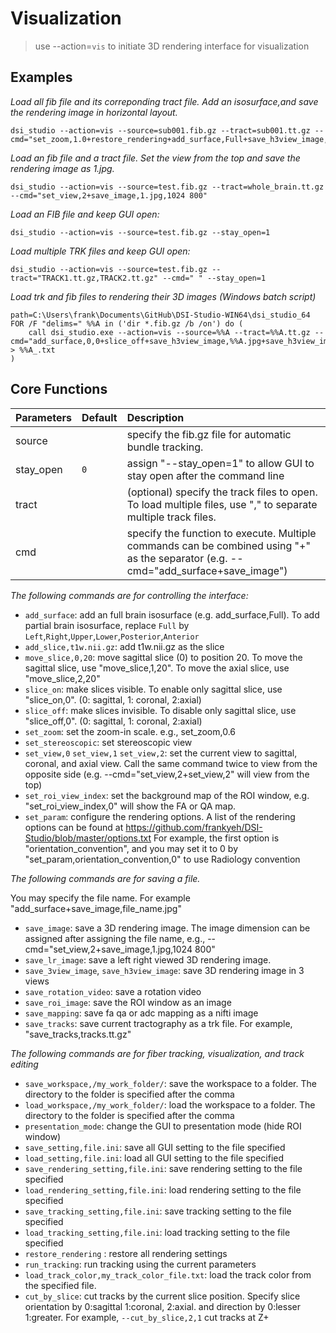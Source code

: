 # Visualization

> use --action=`vis` to initiate 3D rendering interface for visualization

## Examples

*Load all fib file and its correponding tract file. Add an isosurface,and save the rendering image in horizontal layout.*
```
dsi_studio --action=vis --source=sub001.fib.gz --tract=sub001.tt.gz --cmd="set_zoom,1.0+restore_rendering+add_surface,Full+save_h3view_image,sub001.png"
```

*Load an fib file and a tract file. Set the view from the top and save the rendering image as 1.jpg.*
```
dsi_studio --action=vis --source=test.fib.gz --tract=whole_brain.tt.gz --cmd="set_view,2+save_image,1.jpg,1024 800"
```

*Load an FIB file and keep GUI open:*
```
dsi_studio --action=vis --source=test.fib.gz --stay_open=1
```

*Load multiple TRK files and keep GUI open:*

```
dsi_studio --action=vis --source=test.fib.gz --tract="TRACK1.tt.gz,TRACK2.tt.gz" --cmd=" " --stay_open=1
```
*Load trk and fib files to rendering their 3D images (Windows batch script)*
```
path=C:\Users\frank\Documents\GitHub\DSI-Studio-WIN64\dsi_studio_64
FOR /F "delims=" %%A in ('dir *.fib.gz /b /on') do (
    call dsi_studio.exe --action=vis --source=%%A --tract=%%A.tt.gz --cmd="add_surface,0,0+slice_off+save_h3view_image,%%A.jpg+save_h3view_image,%%A.jpg" > %%A_.txt
)
```
 
## Core Functions

| Parameters            | Default | Description                                                                 |
|:-----------------|:--------|:------------------------------------------------------------------------------|
| source |  | specify the fib.gz file for automatic bundle tracking.  |
| stay_open | `0` | assign "--stay_open=1" to allow GUI to stay open after the command line |
| tract |  | (optional) specify the track files to open. To load multiple files, use "," to separate multiple track files. |
| cmd |  | specify the function to execute. Multiple commands can be combined using "+" as the separator (e.g. --cmd="add_surface+save_image") |

*The following commands are for controlling the interface:*

- `add_surface`: add an full brain isosurface (e.g. add_surface,Full). To add partial brain isosurface, replace `Full` by `Left`,`Right`,`Upper`,`Lower`,`Posterior`,`Anterior`
- `add_slice,t1w.nii.gz`: add t1w.nii.gz as the slice
- `move_slice,0,20`: move sagittal slice (0) to position 20. To move the sagittal slice, use "move_slice,1,20". To move the axial slice, use "move_slice,2,20"   
- `slice_on`: make slices visible. To enable only sagittal slice, use "slice_on,0". (0: sagittal, 1: coronal, 2:axial)
- `slice_off`: make slices invisible. To disable only sagittal slice, use "slice_off,0". (0: sagittal, 1: coronal, 2:axial)
- `set_zoom`: set the zoom-in scale. e.g., set_zoom,0.6
- `set_stereoscopic`:  set stereoscopic view
- `set_view,0` `set_view,1` `set_view,2`: set the current view to sagittal, coronal, and axial view. Call the same command twice to view from the opposite side (e.g. --cmd="set_view,2+set_view,2" will view from the top)
- `set_roi_view_index`: set the background map of the ROI window, e.g. "set_roi_view_index,0" will show the FA or QA map.
- `set_param`: configure the rendering options. A list of the rendering options can be found at https://github.com/frankyeh/DSI-Studio/blob/master/options.txt   For example, the first option is "orientation_convention", and you may set it to 0 by "set_param,orientation_convention,0" to use Radiology convention

*The following commands are for saving a file.* 

You may specify the file name. For example "add_surface+save_image,file_name.jpg"

- `save_image`: save a 3D rendering image. The image dimension can be assigned after assigning the file name, e.g., --cmd="set_view,2+save_image,1.jpg,1024 800"
- `save_lr_image`: save a left right viewed 3D rendering image.           
- `save_3view_image`, `save_h3view_image`: save 3D rendering image in 3 views
- `save_rotation_video`: save a rotation video
- `save_roi_image`: save the ROI window as an image
- `save_mapping`: save fa qa or adc mapping as a nifti image
- `save_tracks`: save current tractography as a trk file. For example, "save_tracks,tracks.tt.gz"

*The following commands are for fiber tracking, visualization, and track editing*

- `save_workspace,/my_work_folder/`: save the workspace to a folder. The directory to the folder is specified after the comma
- `load_workspace,/my_work_folder/`: load the workspace to a folder. The directory to the folder is specified after the comma
- `presentation_mode`: change the GUI to presentation mode (hide ROI window)
- `save_setting,file.ini`: save all GUI setting to the file specified
- `load_setting,file.ini`: load all GUI setting to the file specified
- `save_rendering_setting,file.ini`: save rendering setting to the file specified
- `load_rendering_setting,file.ini`: load rendering setting to the file specified
- `save_tracking_setting,file.ini`: save tracking setting to the file specified
- `load_tracking_setting,file.ini`: load tracking setting to the file specified
- `restore_rendering` : restore all rendering settings
- `run_tracking`: run tracking using the current parameters
- `load_track_color,my_track_color_file.txt`: load the track color from the specified file.
- `cut_by_slice`: cut tracks by the current slice position. Specify slice orientation by 0:sagittal 1:coronal, 2:axial. and direction by 0:lesser 1:greater. For example,  `--cut_by_slice,2,1` cut tracks at Z+


